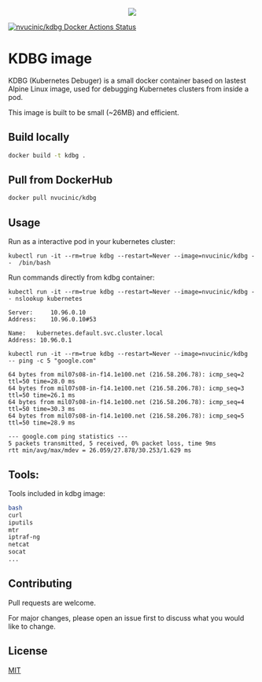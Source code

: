 <p align="center">
  <img src="img/bug.png" alt"logo" />
</p>

[![nvucinic/kdbg Docker Actions Status](https://github.com/nvucinic/kdbg/actions/workflows/docker-publish.yml/badge.svg)](https://github.com/nvucinic/kdbg/actions/workflows/docker-publish.yml)


# KDBG image

KDBG (Kubernetes Debuger) is a small docker container based on lastest Alpine Linux image, used for debugging Kubernetes clusters from inside a pod.

This image is built to be small (~26MB) and efficient. 

## Build locally

```bash
docker build -t kdbg .
```
## Pull from DockerHub

```bash
docker pull nvucinic/kdbg
```
## Usage

Run as a interactive pod in your kubernetes cluster:

```
kubectl run -it --rm=true kdbg --restart=Never --image=nvucinic/kdbg --  /bin/bash
```
Run commands directly from kdbg container:

```
kubectl run -it --rm=true kdbg --restart=Never --image=nvucinic/kdbg -- nslookup kubernetes

Server:		10.96.0.10
Address:	10.96.0.10#53

Name:	kubernetes.default.svc.cluster.local
Address: 10.96.0.1

```
```
kubectl run -it --rm=true kdbg --restart=Never --image=nvucinic/kdbg  -- ping -c 5 "google.com"

64 bytes from mil07s08-in-f14.1e100.net (216.58.206.78): icmp_seq=2 ttl=50 time=28.0 ms
64 bytes from mil07s08-in-f14.1e100.net (216.58.206.78): icmp_seq=3 ttl=50 time=26.1 ms
64 bytes from mil07s08-in-f14.1e100.net (216.58.206.78): icmp_seq=4 ttl=50 time=30.3 ms
64 bytes from mil07s08-in-f14.1e100.net (216.58.206.78): icmp_seq=5 ttl=50 time=28.9 ms

--- google.com ping statistics ---
5 packets transmitted, 5 received, 0% packet loss, time 9ms
rtt min/avg/max/mdev = 26.059/27.878/30.253/1.629 ms
```


## Tools:

Tools included in kdbg image:
```bash
bash
curl
iputils
mtr
iptraf-ng
netcat
socat
...
```

## Contributing
Pull requests are welcome. 

For major changes, please open an issue first to discuss what you would like to change.

## License
[MIT](https://choosealicense.com/licenses/mit/)
